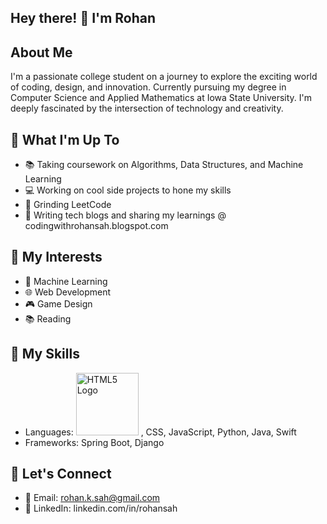## Hey there! 👋 I'm Rohan 
## About Me
I'm a passionate college student on a journey to explore the exciting world of coding, design, and innovation. Currently pursuing my degree in Computer Science and Applied Mathematics at Iowa State University. I'm deeply fascinated by the intersection of technology and creativity.

## 🚀 What I'm Up To
- 📚 Taking coursework on Algorithms, Data Structures, and Machine Learning
- 💻 Working on cool side projects to hone my skills
- 🎨 Grinding LeetCode
- 📝 Writing tech blogs and sharing my learnings @ codingwithrohansah.blogspot.com 
## 🌱 My Interests
- 🧠 Machine Learning 
- 🌐 Web Development
- 🎮 Game Design
- 📚 Reading
## 💼 My Skills
- Languages: <img src="https://upload.wikimedia.org/wikipedia/commons/6/61/HTML5_logo_and_wordmark.svg" alt="HTML5 Logo" width="100">
, CSS, JavaScript, Python, Java, Swift
- Frameworks: Spring Boot, Django
## 🤝 Let's Connect
- 📧 Email: rohan.k.sah@gmail.com
- 💼 LinkedIn: linkedin.com/in/rohansah
  
